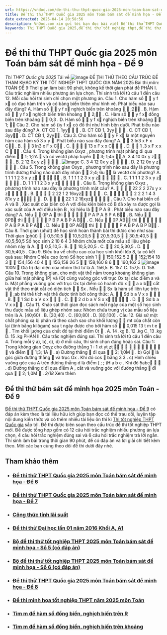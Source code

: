 ```yaml
---
url: https://vndoc.com/de-thi-thu-thpt-quoc-gia-2025-mon-toan-bam-sat-de-minh-hoa-de-9-334187
title: Đề thi thử THPT Quốc gia 2025 môn Toán bám sát đề minh họa - Đề 9 - Thi THPT Quốc gia 2025 - VnDoc.com
date_extracted: 2025-04-14 20:58:56
description: VnDoc.com xin gửi tới bạn đọc bài viết Đề thi thử THPT Quốc gia 2025 môn Toán bám sát đề minh họa - Đề 9 để bạn đọc cùng tham khảo và có thêm tài liệu ôn thi kì thi THPT Quốc gia sắp tới nhé.
keywords: Thi THPT Quốc gia 2025,đề thi thử tốt nghiệp thpt,đề thi thử thpt môn toán,toán lớp 12,đề thi thử tốt nghiệp môn toán,đề thi thử tốt nghiệp thpt môn toán,Đề thi thử THPT Quốc gia năm 2025 môn toán,Đề thi thử THPT Quốc gia năm 2025,Đề thi thử THPT Quốc gia môn toán,Đề thi thử THPT Quốc gia 2025 môn Toán bám sát đề minh họa,đề thi thử bám sát đề minh họa 2025 môn toán,đề thi thử bám sát đề minh họa 2025
---
```


# Đề thi thử THPT Quốc gia 2025 môn Toán bám sát đề minh họa - Đề 9
 _Thi THPT Quốc gia 2025_
Tải về
![image](https://i.vdoc.vn/data/pdf/2025/01/02/de-thi-thu-thpt-quoc-gia-2025-mon-toan-bam-sat-de-minh-hoa-de-9/bg1.png)
ĐỀ THI THỬ
THEO CẤU TRÚC ĐỀ THAM KHẢO
KỲ THI TỐT NGHIỆP THPT QUỐC GIA NĂM 2025
Bài thi môn: TOÁN
ĐỀ 9 
Thời gian làm bài: 90 phút, không kể thời gian phát đề
PHẦN I. Câu trắc nghiệm nhiều phương án lựa chọn. Thí sinh trả lời từ câu 1 đến câu 12. Mỗi câu hỏi 
thí sinh chỉ chọn một phương án.
Câu 1. Cho hàm số
 
y f x
có đạo hàm trên  và có bảng biến thiên như hình vẽ. Phát biểu nào sau
đây đúng?
A. Hàm số
 
y f x
nghịch biến trên khoảng 
 
;2
.
B. Hàm số
 
y f x
nghịch biến trên khoảng
 
2;
.
C. Hàm số
 
y f x
đồng biến trên khoảng 
 
0;3
.
D. Hàm số
 
y f x
nghịch biến trên khoảng
 
1; 
Câu 2. Cho hàm số
\(\)y f x
có đồ thị nḥư hình bên dưới. Phát biểu nào sau đây đúng?
A.
CT CÐ
1, 1yy  
. 
B.
CT CÐ
1, 3yy  
. 
C.
CT CÐ
1, 3yy
.
D.
CT CÐ
1, 2yy
.
Câu 3. Cho hàm số
 
y F x
là một nguyên hàm của hàm số
3
x
y 
.Phát biểu nào sau đây đúng?
A.
 
3
ln3
x
F x C
.  B. 
 
3 ln3
x
F x C
. 
C.
   
13
x
F x x C  
. D. 
 
1
.3
x
F x x C


.
Câu 4. Trong không gian 
Oxyz
, phương trình mặt phẳng đi qua điểm 
 
1; 1;2A 
và có vectơ pháp tuyến 
 
3; 1;4n 
A.
3 4 10 0x y z   
.  B. 
2 12 0x y z   
.
![image](https://i.vdoc.vn/data/pdf/2025/01/02/de-thi-thu-thpt-quoc-gia-2025-mon-toan-bam-sat-de-minh-hoa-de-9/bg2.png)
C.
3 4 12 0x y z   
.  D. 
2 12 0x y z   
.
Câu 5. Trong không gian 
Oxyz
, phương trình nào sau đây là phương trình đường thẳng nào dưới đây
nhận
 
2;4; 6u 
là vectơ chỉ phương?
A.
1 1 1
1 2 3
x y z  


.  B. 
1 1 1
1 2 3
x y z  


.
C.
1 1 1
1 2 3
x y z  

.  D. 
1 1 1
1 2 3
x y z  


.
Câu 6. Trong không gian 
Oxyz
, phương trình nào sau đây là phương trình mặt cầu?
A.
   
22
2
2 27x y x z    
.  B. 
   
2
22
1 2 16xyz    
.
C.
     
2 2 2
1 4 3 81x y z   
.  D. 
   
22
1 2 16xyz    
.
Câu 7. Cho hai biến cố
A
và
B
. Xác suất của biến cố
A
với điều kiện biến cố
B
đã xảy ra được gọi là
xác suất của 
A
với điều kiện
B
, ký hiệu là
 
P A B
. Phát biểu nào sau đây đúng?
A. Nếu
 
0P A 
thì
 
 
 
P A P A B P A B
.
B. Nếu
 
0PB
thì
 
 
 
P B P A B P A B
.
C. Nếu
 
0P AB
thì
 
   
P A B P A B P A
.
D. Nếu
 
0P AB
thì
 
   
P A B P A B P B
.
Câu 8. Thời gian \(phút\) để học sinh hoàn thành bài thi được cho như sau:
Thời gian \(phút\)


0,5;10,5


10,5;20,5


20,5;30,5


30,5;40,5


40,5;50,5
Số học sinh
2
10
6
4
3
Nhóm chứa mốt của mẫu số liệu ghép nhóm này là
A.


0,5;10,5
.  B. 


10,5;20,5
.  C. 


20,5;30,5
. D. 


30,5;40,5
.
Câu 9. Điều tra về chiều cao của học sinh khối lớp 8, ta có kết quả sau:
Nhóm
Chiều  cao
\(cm\)
Số học sinh
1


150;152
5
2


152;154
18
3


154;156
40
4


156;158
26
5


158;160
8
6


160;162
3
![image](https://i.vdoc.vn/data/pdf/2025/01/02/de-thi-thu-thpt-quoc-gia-2025-mon-toan-bam-sat-de-minh-hoa-de-9/bg3.png)
100N 
Giá trị đại diện của nhóm thứ tư là
A. 156,5.  B. 157. C. 157,5. D. 158.
Câu 10. Trong không gian, cho một vật thể nằm trong khoảng không gian giữa hai mặt phẳng \(P\) và \(Q\)
cùng vuông góc với trục Ox tại các điểm a và b. Mặt phẳng vuông góc với trục Ox tại điểm có hoành
độ x
 
a x b
cắt vật thể theo mặt cắt có diện tích 
 
Sx
. Nếu 
 
Sx
là hàm số liên tục trên
 
;ab
thì thể tích vật thể được tính bởi công thức:
A.
 
Sd
b
a
V x x



.  B. 
 
1
Sd
b
a
V x x



.  C. 
 
2
d
b
a
V S x x



. D. 
 
Sd
b
a
V x x

.
Câu 11. Khảo sát thời gian đọc sách mỗi ngày của một số học sinh thu được mẫu số liệu ghép nhóm sau:
Nhóm chứa trung vị của mẫu số liệu trên là
A.
\[40;60\)
.  B. 
\[20;40\)
.  C. 
\[60;80\)
. D. 
\[80;100\)
.
Câu 12. Giả sử một chất phóng xạ bị phân rã theo cách sao cho khối lượng 
 
mt
của chất còn lại \(tính 
bằng kilôgam\) sau
t
ngày được cho bởi hàm số
 
0,015
13
t
m t e


. Tìm khối lượng của chất đó tại thời 
điểm 
0t 
.
A.
14 .kg
B.
12 .kg
C.
13 .kg
D.
15 .kg
PHẦN II. Câu trắc nghiệm đúng sai. Thí sinh trả lời từ câu 1 đến câu 4. Trong mỗi ý a\), b\), c\), d\) ở mỗi 
câu, thí sinh chọn đúng hoặc sai.
Câu 1: Trong không gian 
Oxyz
cho đường thẳng 
1
:
1
xt
yt
zt



  


  

và điểm
 
1;3; 1A 
.
a\) Đường thẳng 

đi qua 
 
2; 1;0M 
.
b\) Gọi 

là góc giữa đường thẳng 

và trục 
Ox
. Khi đó
cos

bằng
3
3
.
c\) Hình chiếu vuông góc của 
A
trên đường thẳng
d
là điểm 
\( ; ; \)H a b c
. Khi đó 
5abc  
.
d\) Đường thẳng 
d
đi qua điểm 
A
, cắt và vuông góc với đường thẳng

đi qua 
 
2; 1;0M 
.
_3/18_ Xem thêm
## Đề thi thử bám sát đề minh họa 2025 môn Toán - Đề 9
[Đề thi thử THPT Quốc gia 2025 môn Toán bám sát đề minh họa - Đề 9](<https://vndoc.com/de-thi-thu-thpt-quoc-gia-2025-mon-toan-bam-sat-de-minh-hoa-de-9-334187>) có đáp án kèm theo là tài liệu hữu ích giúp bạn đọc có thể trau dồi, luyện tập nội dung kiến thức và có thêm nhiều tài liệu ôn thi kì [Thi tốt nghiệp THPT Quốc gia](<https://vndoc.com/thi-thpt-quoc-gia>) sắp tới.
Đề thi được biên soạn theo cấu trúc đề thi tốt nghiệp THPT mới. Đề được tổng hợp gồm có 12 câu hỏi trắc nghiệm nhiều phương án lựa chọn, 4 câu hỏi trắc nghiệm đúng sai và 6 câu hỏi trắc nghiệm trả lời ngắn. Thí sinh làm bài trong thời gian 90 phút, đề có đáp án và lời giải chi tiết kèm theo. Mời các bạn cùng theo dõi đề thi dưới đây nhé.
## Tham khảo thêm
  * ### [Đề thi thử THPT Quốc gia 2025 môn Toán bám sát đề minh họa - Đề 6](</de-thi-thu-thpt-quoc-gia-2025-mon-toan-bam-sat-de-minh-hoa-de-6-334170> "Đề thi thử THPT Quốc gia 2025 môn Toán bám sát đề minh họa - Đề 6")
  * ### [Đề thi thử THPT Quốc gia 2025 môn Toán bám sát đề minh họa - Đề 7](</de-thi-thu-thpt-quoc-gia-2025-mon-toan-bam-sat-de-minh-hoa-de-7-334175> "Đề thi thử THPT Quốc gia 2025 môn Toán bám sát đề minh họa - Đề 7")
  * ### [Công thức tính lãi suất](</cong-thuc-tinh-lai-suat-206515> "Công thức tính lãi suất")
  * ### [Đề thi thử Đại học lần 01 năm 2016 Khối A, A1](</de-thi-thu-dai-hoc-lan-01-nam-2015-khoi-a-a1-84483> "Đề thi thử Đại học lần 01 năm 2016 Khối A, A1")
  * ### [Bộ đề thi thử tốt nghiệp THPT 2025 môn Toán bám sát đề minh họa - Số 5 \(có đáp án\)](</bo-de-thi-thu-tot-nghiep-thpt-2025-mon-toan-bam-sat-de-minh-hoa-so-5-338280> "Bộ đề thi thử tốt nghiệp THPT 2025 môn Toán bám sát đề minh họa - Số 5 \(có đáp án\)")
  * ### [Bộ đề thi thử tốt nghiệp THPT 2025 môn Toán bám sát đề minh họa - Số 6 \(có đáp án\)](</bo-de-thi-thu-tot-nghiep-thpt-2025-mon-toan-bam-sat-de-minh-hoa-so-6-co-dap-an-338283> "Bộ đề thi thử tốt nghiệp THPT 2025 môn Toán bám sát đề minh họa - Số 6 \(có đáp án\)")
  * ### [Đề thi thử THPT Quốc gia 2025 môn Toán bám sát đề minh họa - Đề 8](</de-thi-thu-thpt-quoc-gia-2025-mon-toan-bam-sat-de-minh-hoa-de-8-334183> "Đề thi thử THPT Quốc gia 2025 môn Toán bám sát đề minh họa - Đề 8")
  * ### [Đề thi minh họa tốt nghiệp THPT năm 2025 môn Toán](</de-thi-minh-hoa-tot-nghiep-thpt-nam-2025-mon-toan-339835> "Đề thi minh họa tốt nghiệp THPT năm 2025 môn Toán ")
  * ### [Tìm m để hàm số đồng biến, nghịch biến trên R](</tim-m-de-ham-so-dong-bien-nghich-bien-tren-r-205707> "Tìm m để hàm số đồng biến, nghịch biến trên R")
  * ### [Tìm m để hàm số đồng biến, nghịch biến trên khoảng](</tim-m-de-ham-so-dong-bien-nghich-bien-tren-khoang-205717> "Tìm m để hàm số đồng biến, nghịch biến trên khoảng")

